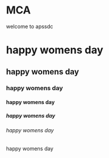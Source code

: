 # MCA
<h>welcome to apssdc</h>


<h1>happy womens day</h1>
<h2>happy womens day</h2>
<h3>happy womens day</h3>
<h4>happy womens day</h4>
<h5>happy womens day</h5>
<h6>happy womens day</h6>
<h7>happy womens day</h7>

